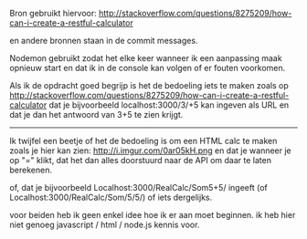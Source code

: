Bron gebruikt hiervoor: http://stackoverflow.com/questions/8275209/how-can-i-create-a-restful-calculator

en andere bronnen staan in de commit messages.

Nodemon gebruikt zodat het elke keer wanneer ik een aanpassing maak opnieuw start en dat ik in de console kan volgen
of er fouten voorkomen.



Als ik de opdracht goed begrijp is het de bedoeling iets te maken zoals op http://stackoverflow.com/questions/8275209/how-can-i-create-a-restful-calculator
dat je bijvoorbeeld localhost:3000/3/+5 kan ingeven als URL en dat je dan het antwoord van 3+5 te zien krijgt.

----------------------------------------------------------------------------------------------------------------

Ik twijfel een beetje of het de bedoeling is om een HTML calc te maken zoals je hier kan zien: http://i.imgur.com/0ar05kH.png
en dat je wanneer je op "=" klikt, dat het dan alles doorstuurd naar de API om daar te laten berekenen.

of, dat je bijvoorbeeld Localhost:3000/RealCalc/Som5+5/ ingeeft (of Localhost:3000/RealCalc/Som/5/5/) of iets dergelijks.

voor beiden heb ik geen enkel idee hoe ik er aan moet beginnen. ik heb hier niet genoeg javascript / html / node.js kennis voor.

